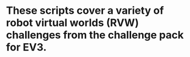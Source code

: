 # These scripts cover a variety of robot virtual worlds (RVW) challenges from the challenge pack for EV3.
